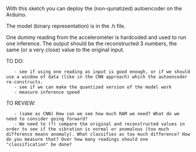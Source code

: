 With this sketch you can deploy the (non-qunatized) autoencoder on the Arduino.

The model (binary representation) is in the .h file.

One dummy reading from the accelerometer is hardcoded and used to run one inference. The output should be the reconstructed 3 numbers, the same (or a very close) value to the original input.

TO DO: 

       - see if using one reading as input is good enough, or if we should use a window of data (like in the CNN approach) which the autoencoder re-constructs.
       - see if we can make the quantized version of the model work 
       - measure inference speed
       

TO REVIEW: 
       
       - (same as CNN) How can we see how much RAM we need? What do we need to consider going forward?
       - We need to (?) compare the original and reconstructed values in order to see if the vibration is normal or anomalous (too much difference means anomaly). What classifies as too much difference? How do you measure that? Over how many readings should one "classification" be done? 
           
